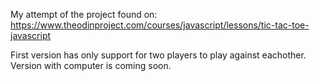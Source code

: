 My attempt of the project found on: https://www.theodinproject.com/courses/javascript/lessons/tic-tac-toe-javascript

First version has only support for two players to play against eachother. Version with computer is coming soon.